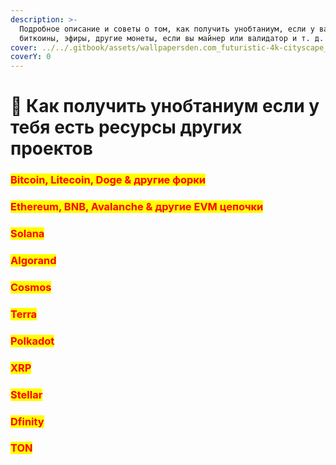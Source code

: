 ```yaml
---
description: >-
  Подробное описание и советы о том, как получить унобтаниум, если у вас есть
  биткоины, эфиры, другие монеты, если вы майнер или валидатор и т. д.
cover: ../../.gitbook/assets/wallpapersden.com_futuristic-4k-cityscape_3840x2160.jpg
coverY: 0
---
```


# 📨 Как получить унобтаниум если у тебя есть ресурсы других проектов

### <mark style="color:red;">**Bitcoin, Litecoin, Doge & другие форки**</mark>

### <mark style="color:red;">**Ethereum, BNB, Avalanche & другие EVM цепочки**</mark>

### <mark style="color:red;">**Solana**</mark>

### <mark style="color:red;">**Algorand**</mark>

### <mark style="color:red;">**Cosmos**</mark>

### <mark style="color:red;">**Terra**</mark>

### <mark style="color:red;">**Polkadot**</mark>

### <mark style="color:red;">**XRP**</mark>

### <mark style="color:red;">**Stellar**</mark>

### <mark style="color:red;">**Dfinity**</mark>

### <mark style="color:red;">**TON**</mark>
